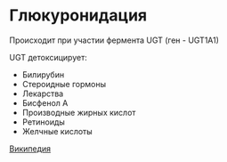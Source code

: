 # Глюкуронидация

Происходит при участии фермента UGT (ген - UGT1A1)

UGT детоксицирует:

- Билирубин
- Стероидные гормоны
- Лекарства
- Бисфенол А
- Производные жирных кислот
- Ретиноиды
- Желчные кислоты

<a href="https://en.wikipedia.org/wiki/Glucuronidation" target="_blank">Википедия</a>
